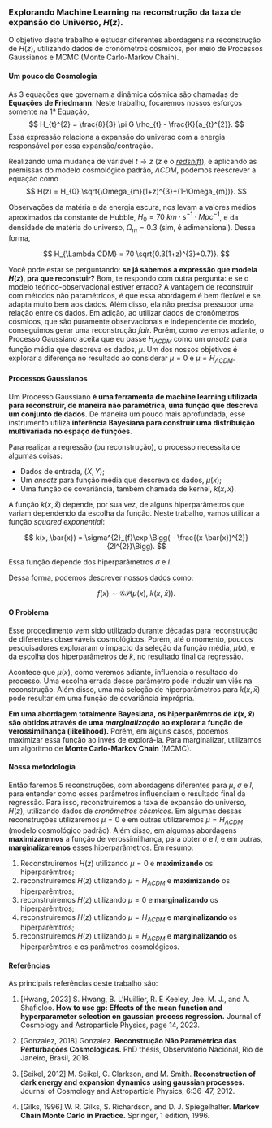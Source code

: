 ### Explorando Machine Learning na reconstrução da taxa de expansão do Universo, $H(z)$.

O objetivo deste trabalho é estudar diferentes abordagens na reconstrução de $H(z)$, utilizando dados de cronômetros cósmicos, por meio de Processos Gaussianos e MCMC (Monte Carlo-Markov Chain).

#### Um pouco de Cosmologia
As 3 equações que governam a dinâmica cósmica são chamadas de **Equações de Friedmann**. Neste trabalho, focaremos nossos esforços somente na 1ª Equação,
$$
H_{t}^{2} = \frac{8}{3} \pi G \rho_{t} - \frac{K}{a_{t}^{2}}.
$$
Essa expressão relaciona a expansão do universo com a energia responsável por essa expansão/contração.

Realizando uma mudança de variável $t \to z$ ($z$ é o [*redshift*](https://pt.wikipedia.org/wiki/Desvio_para_o_vermelho)), e aplicando as premissas do modelo cosmológico padrão, $\Lambda CDM$, podemos reescrever a equação como
$$
H(z) = H_{0} \sqrt{\Omega_{m}(1+z)^{3}+(1-\Omega_{m})}.
$$

Observações da matéria e da energia escura, nos levam a valores médios aproximados da constante de Hubble,  $H_{0} = 70 \ km \cdot s^{-1} \cdot Mpc^{-1}$, e da densidade de matéria do universo, $\Omega_{m} = 0.3$ (sim, é adimensional). Dessa forma,

$$
H_{\Lambda CDM} = 70 \sqrt{0.3(1+z)^{3}+0.7)}.
$$

Você pode estar se perguntando: **se já sabemos a expressão que modela $H(z)$, pra que reconstuir?** Bom, te respondo com outra pergunta: e se o modelo teórico-observacional estiver errado? A vantagem de reconstruir com métodos não paramétricos, é que essa abordagem é bem flexível e se adapta muito bem aos dados. Além disso, ela não precisa pressupor uma relação entre os dados. Em adição, ao utilizar dados de cronômetros cósmicos, que são ṕuramente observacionais e independente de modelo, conseguimos gerar uma reconstrução *fair*. Porém, como veremos adiante, o Processo Gaussiano aceita que eu passe $H_{\Lambda CDM}$ como um *ansatz* para função média que descreva os dados, $\mu$. Um dos nossos objetivos é explorar a diferença no resultado ao considerar $\mu = 0$ e $\mu = H_{\Lambda CDM}$.


#### Processos Gaussianos
Um Processo Gaussiano **é uma ferramenta de machine learning utilizada para reconstruir, de maneira não paramétrica, uma função que descreva um conjunto de dados**. De maneira um pouco mais aprofundada, esse instrumento utiliza **inferência Bayesiana para construir uma distribuição multivariada no espaço de funções**.

Para realizar a regressão (ou reconstrução), o processo necessita de algumas coisas:
* Dados de entrada, $(X, Y)$;
* Um _ansatz_ para função média que descreva os dados, $\mu (x)$;
* Uma função de covariância, também chamada de kernel, $k(x, \bar{x})$.

A função $k(x, \bar{x})$ depende, por sua vez, de alguns hiperparâmetros que variam dependendo da escolha da função. Neste trabalho, vamos utilizar a função _squared exponential_:

$$
k(x, \bar{x}) = \sigma^{2}_{f}\exp \Bigg( - \frac{(x-\bar{x})^{2}}{2l^{2}}\Bigg).
$$

Essa função depende dos hiperparâmetros $\sigma$ e $l$.

Dessa forma, podemos descrever nossos dados como:

$$
f(x) \sim \mathcal{GP}(\mu(x), \ k(x, \ \bar{x})).
$$

#### O Problema
Esse procedimento vem sido utilizado durante décadas para reconstrução de diferentes observáveis cosmológicos. Porém, até o momento, poucos pesquisadores exploraram o impacto da seleção da função média, $\mu(x)$, e da escolha dos hiperparâmetros de $k$, no resultado final da regressão. 

Acontece que $\mu(x)$, como veremos adiante, influencia o resultado do processo. Uma escolha errada desse parâmetro pode induzir um viés na reconstrução. Além disso, uma má seleção de hiperparâmetros para $k(x, \bar{x})$ pode resultar em uma função de covariância imprópria. 

**Em uma abordagem totalmente Bayesiana, os hiperparêmtros de $k(x, \bar{x})$ são obtidos através de uma *marginalização* ao explorar a função de verossimilhança (likelihood).** Porém, em alguns casos, podemos maximizar essa função ao invés de explorá-la. Para marginalizar, utilizamos um algoritmo de **Monte Carlo-Markov Chain** (MCMC).

#### Nossa metodologia

Então faremos 5 reconstruções, com abordagens diferentes para $\mu$, $\sigma$ e $l$, para entender como esses parâmetros influenciam o resultado final da regressão. Para isso, reconstruiremos a taxa de expansão do universo, $H(z)$, utilizando dados de *cronômetros cósmicos*. Em algumas dessas reconstruções utilizaremos $\mu = 0$ e em outras utilizaremos $\mu = H_{\Lambda CDM}$ (modelo cosmológico padrão).
Além disso, em algumas abordagens **maximizaremos** a função de verossimilhança, para obter $\sigma$ e $l$, e em outras, **marginalizaremos** esses hiperparâmetros. Em resumo:

1. Reconstruiremos $H(z)$ utilizando $\mu = 0$ e **maximizando** os hiperparêmtros;
2. reconstruiremos $H(z)$ utilizando $\mu = H_{\Lambda CDM}$ e **maximizando** os hiperparêmtros;
3. reconstruiremos $H(z)$ utilizando $\mu = 0$ e **marginalizando** os hiperparêmtros;
4. reconstruiremos $H(z)$ utilizando $\mu = H_{\Lambda CDM}$ e **marginalizando** os hiperparêmtros;
5. reconstruiremos $H(z)$ utilizando $\mu = H_{\Lambda CDM}$ e **marginalizando** os hiperparêmtros e os parâmetros cosmológicos.

#### Referências

As principais referências deste trabalho são:

1. [Hwang, 2023] S. Hwang, B. L’Huillier, R. E Keeley, Jee. M. J., and A. Shafieloo. **How to use gp: Effects of the mean function and hyperparameter selection on gaussian process regression.**
Journal of Cosmology and Astroparticle Physics, page 14, 2023.

2. [Gonzalez, 2018] Gonzalez. **Reconstrução Não Paramétrica das Perturbações Cosmologicas.** PhD thesis, Observatório Nacional, Rio de Janeiro, Brasil, 2018.

3. [Seikel, 2012] M. Seikel, C. Clarkson, and M. Smith. **Reconstruction of dark energy and expansion dynamics using gaussian processes.** Journal of Cosmology and Astroparticle Physics,
6:36–47, 2012.

4. [Gilks, 1996] W. R. Gilks, S. Richardson, and D. J. Spiegelhalter. **Markov Chain Monte Carlo in Practice.** Springer, 1 edition, 1996.
